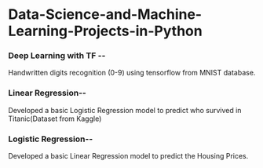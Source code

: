 # Data-Science-and-Machine-Learning-Projects-in-Python

### Deep Learning with TF --
Handwritten digits recognition (0-9) using tensorflow from MNIST database.

### Linear Regression-- 
Developed a basic Logistic Regression model to predict who survived in Titanic(Dataset from Kaggle)

### Logistic Regression--
Developed a basic Linear Regression model to predict the Housing Prices.

 
